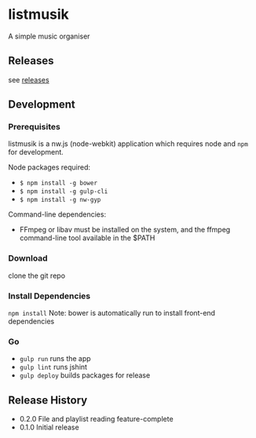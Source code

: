 listmusik
=========

A simple music organiser

## Releases

see [releases](https://github.com/ed359/listmusik/releases)

## Development

### Prerequisites 

listmusik is a nw.js (node-webkit) application which requires node and ```npm``` for development.

Node packages required:

  - ```$ npm install -g bower```
  - ```$ npm install -g gulp-cli```
  - ```$ npm install -g nw-gyp```

Command-line dependencies:
  - FFmpeg or libav must be installed on the system, and the ffmpeg command-line tool available in the $PATH

### Download

  clone the git repo
  
### Install Dependencies

  ```npm install```
  Note: bower is automatically run to install front-end dependencies

### Go

  - ```gulp run``` runs the app
  - ```gulp lint``` runs jshint
  - ```gulp deploy``` builds packages for release

## Release History

  - 0.2.0 File and playlist reading feature-complete
  - 0.1.0 Initial release

